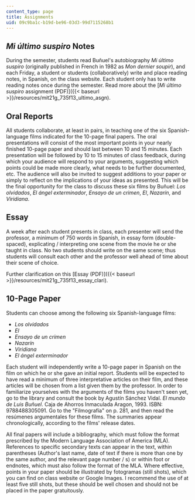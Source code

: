 ```yaml
---
content_type: page
title: Assignments
uid: 09c9ba1c-b19d-be96-03d3-99d7115268b1
---
```


_Mi último suspiro_ Notes
-------------------------

During the semester, students read Buñuel's autobiography _Mi último suspiro_ (originally published in French in 1982 as _Mon dernier soupir_), and each Friday, a student or students (collaboratively) write and place reading notes, in Spanish, on the class website. Each student only has to write reading notes once during the semester. Read more about the [_Mi último suspiro_ assignment (PDF)]({{< baseurl >}}/resources/mit21g_735f13_ultimo_asgn).

Oral Reports
------------

All students collaborate, at least in pairs, in teaching one of the six Spanish-language films indicated for the 10-page final papers. The oral presentations will consist of the most important points in your nearly finished 10-page paper and should last between 10 and 15 minutes. Each presentation will be followed by 10 to 15 minutes of class feedback, during which your audience will respond to your arguments, suggesting which points could be made more clearly, what needs to be further documented, etc. The audience will also be invited to suggest additions to your paper or simply to reflect on the implications of your ideas as presented. This will be the final opportunity for the class to discuss these six films by Buñuel: _Los olvidados_, _El ángel exterminador_, _Ensayo de un crimen_, _El_, _Nazarín_, and _Viridiana_.

Essay
-----

A week after each student presents in class, each presenter will send the professor, a minimum of 750 words in Spanish, in essay form (double-spaced), explicating / interpreting one scene from the movie he or she taught in class. No two students should write on the same scene; thus students will consult each other and the professor well ahead of time about their scene of choice.

Further clarification on this [Essay (PDF)]({{< baseurl >}}/resources/mit21g_735f13_essay_clari).

10-Page Paper
-------------

Students can choose among the following six Spanish-language films:

*   _Los olvidados_
*   _El_
*   _Ensayo de un crimen_
*   _Nazarín_
*   _Viridiana_
*   _El ángel exterminador_

Each student will independently write a 10-page paper in Spanish on the film on which he or she gave an initial report. Students will be expected to have read a minimum of three interpretative articles on their film, and these articles will be chosen from a list given them by the professor. In order to familiarize yourselves with the arguments of the films you haven't seen yet, go to the library and consult the book by Agustín Sánchez Vidal. _El mundo de Luis Buñuel_. Caja de Ahorros Inmaculada Aragon, 1993. ISBN: 9788488305091. Go to the "Filmografía" on p. 281, and then read the resúmenes argumentales for these films. The summaries appear chronologically, according to the films' release dates.

All final papers will include a bibliography, which must follow the format prescribed by the Modern Language Association of America (MLA). References to specific secondary texts can appear in the text, within parentheses (Author's last name, date of text if there is more than one by the same author, and the relevant page number / s) or within foot or endnotes, which must also follow the format of the MLA. Where effective, points in your paper should be illustrated by fotogramas (still shots), which you can find on class website or Google Images. I recommend the use of at least five still shots, but these should be well chosen and should not be placed in the paper gratuitously.